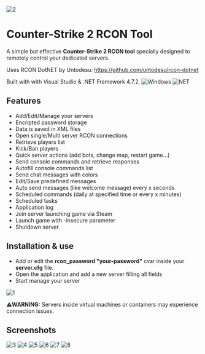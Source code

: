 
![2](https://github.com/fpaezf/CS2-rcon-tool/assets/28062918/ca95a41c-8d08-47a1-ba01-424997149566)

# Counter-Strike 2 RCON Tool
A simple but effective **Counter-Strike 2 RCON tool** specially designed to remotely control your dedicated servers.

Uses RCON DotNET by Untodesu: https://github.com/untodesu/rcon-dotnet

Built with with Visual Studio &amp; .NET Framework 4.7.2.
<img alt="Windows" src="https://img.shields.io/badge/-Windows-0078D6?style=flat&logo=windows&logoColor=white"/> <img alt="NET" src="https://img.shields.io/badge/-Visual%20Basic-blue?style=flat&logo=.net&logoColor=white"/>

## Features
- Add/Edit/Manage your servers
- Encripted password storage
- Data is saved in XML files
- Open single/Multi server RCON connections
- Retrieve players list
- Kick/Ban players
- Quick server actions (add bots, change map, restart game...)
- Send console commands and retrieve responses
- Autofill console commands list
- Send chat messages with colors
- Edit/Save predefined messages
- Auto send messages (like welcome message) every x seconds
- Scheduled commands (daily at specified time or every x minutes)
- Scheduled tasks
- Application log
- Join server launching game via Steam
- Launch game with -insecure parameter
- Shutdown server

## Installation & use
- Add or edit the **rcon_password "your-password"** cvar inside your **server.cfg** file.
- Open the application and add a new server filling all fields
- Start manage your server
  
![1](https://github.com/fpaezf/CS2-rcon-tool/assets/28062918/833152bb-0248-4b63-8930-2fd139070a78)

⚠️**WARNING:** Servers inside virtual machines or containers may experience connection issues.


## Screenshots
![3](https://github.com/fpaezf/CS2-rcon-tool/assets/28062918/18e89a83-af0c-444c-95af-da239697f916)
![4](https://github.com/fpaezf/CS2-rcon-tool/assets/28062918/64656f26-b50c-44aa-9089-9c5ec1c2a99a)
![5](https://github.com/fpaezf/CS2-rcon-tool/assets/28062918/5775bcfc-f763-4834-81c0-721c3fd80e5a)
![6](https://github.com/fpaezf/CS2-rcon-tool/assets/28062918/ce68b6a7-a519-4c64-8601-241b314f5d2c)
![7](https://github.com/fpaezf/CS2-rcon-tool/assets/28062918/75ff2f9c-96c0-4110-9971-d848c1a30ea9)
![8](https://github.com/fpaezf/CS2-rcon-tool/assets/28062918/cdff3c15-b545-4f6d-9734-fba3de0ae2d7)
